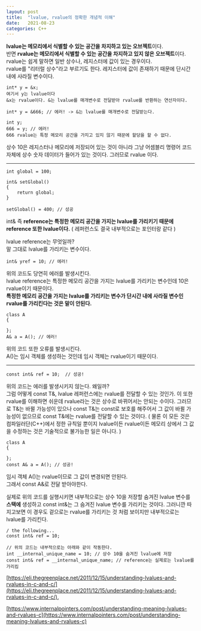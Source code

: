 ```yaml
---
layout: post
title:  "lvalue, rvalue의 정확한 개념적 이해"
date:   2021-08-23
categories: C++
---
```


**lvalue는 메모리에서 식별할 수 있는 공간을 차지하고 있는 오브젝트**이다.       
반면 **rvalue는 메모리에서 식별할 수 있는 공간을 차지하고 있지 않은 오브젝트**이다.     
rvalue는 쉽게 말하면 일반 상수나, 레지스터에 값이 있는 경우이다.       
rvalue를 "리터럴 상수"라고 부르기도 한다. 레지스터에 값이 존재하기 때문에 단시간내에 사라질 변수이다.     

```
int* y = &x;  
여기서 y는 lvalue이다
&x는 rvalue이다. &는 lvalue를 매개변수로 전달받아 rvalue를 반환하는 연산자이다.       

int* y = &666; // 에러! -> &는 lvalue를 매개변수로 전달받는다.     
```

```
int y;
666 = y; // 에러!
666 rvalue는 특정 메모리 공간을 가지고 있지 않기 때문에 할당을 할 수 없다.
```

상수 10은 레지스터나 메모리에 저장되어 있는 것이 아니라 그냥 어셈블리 명령어 코드 자체에 상수 숫자 데이터가 들어가 있는 것이다. 그러므로 rvalue 이다.         

--------------------------

```
int global = 100;

int& setGlobal()
{
    return global;    
}

setGlobal() = 400; // 성공
```

int& 즉 **reference는 특정한 메모리 공간을 가지는 lvalue를 가리키기 때문에 reference 또한 lvalue이다.** ( 레퍼런스도 결국 내부적으로는 포인터랑 같다 )                     

lvalue reference는 무엇일까?    
말 그대로 lvalue를 가리키는 변수이다.         

```
int& yref = 10; // 에러!
```
위의 코드도 당연히 에러를 발생시킨다.        
lvalue reference는 특정한 메모리 공간을 가지는 lvalue를 가리키는 변수인데 10은 rvalue이기 때문이다.     
**특정한 메모리 공간을 가지는 lvalue를 가리키는 변수가 단시간 내에 사라질 변수인 rvalue를 가리킨다는 것은 말이 안된다.**             

```
class A
{

};
A& a = A(); // 에러!
```

위의 코드 또한 오류를 발생시킨다.          
A()는 임시 객체를 생성하는 것인데 임시 객체는 rvalue이기 때문이다.      

--------------------

```
const int& ref = 10;  // 성공!
```

위의 코드는 에러를 발생시키지 않는다. 왜일까?     
그럼 어떻게 const T&, lvalue 레퍼런스에는 rvalue를 전달할 수 있는 것인가. 이 또한 rvalue를 이해하면 쉬운데 rvalue라는 것은 상수로 바뀌어서는 안되는 수이다. 그러므로 T&는 바뀔 가능성이 있으나 const T&는 const로 보호를 해주어서 그 값이 바뀔 가능성이 없으므로 const T&에는 rvalue를 전달할 수 있는 것이다. ( 물론 이 모든 것은 컴파일러단(C++)에서 정한 규칙일 뿐이지 lvalue이든 rvalue이든 메모리 상에서 그 값을 수정하는 것은 기술적으로 불가능한 일은 아니다. )         

```
class A
{

};
const A& a = A(); // 성공!
```
임시 객체 A()는 rvalue이므로 그 값이 변경되면 안된다.         
그래서 const A&로 전달 받아야한다.       


실제로 위의 코드를 실행시키면 내부적으로는 상수 10을 저장할 숨겨진 lvalue 변수를 **스택에** 생성하고 const int&는 그 숨겨진 lvalue 변수를 가리키는 것이다. 그러니깐 따지고보면 이 경우도 겉으로는 rvalue를 가리키는 것 처럼 보이지만 내부적으로는 lvalue를 가리킨다.       

```
/ the following...
const int& ref = 10;

// 위의 코드는 내부적으로는 아래와 같이 작동한다.
int __internal_unique_name = 10; // 상수 10을 숨겨진 lvalue에 저장
const int& ref = __internal_unique_name; // reference는 실제로는 lvalue를 가리킴
```

[https://eli.thegreenplace.net/2011/12/15/understanding-lvalues-and-rvalues-in-c-and-c/](https://eli.thegreenplace.net/2011/12/15/understanding-lvalues-and-rvalues-in-c-and-c/),                     

[https://www.internalpointers.com/post/understanding-meaning-lvalues-and-rvalues-c](https://www.internalpointers.com/post/understanding-meaning-lvalues-and-rvalues-c)         